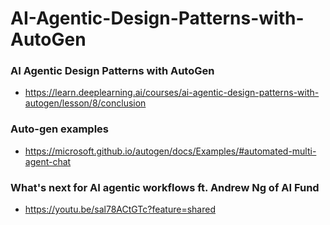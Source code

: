 # AI-Agentic-Design-Patterns-with-AutoGen

### AI Agentic Design Patterns with AutoGen
- https://learn.deeplearning.ai/courses/ai-agentic-design-patterns-with-autogen/lesson/8/conclusion

### Auto-gen examples 
- https://microsoft.github.io/autogen/docs/Examples/#automated-multi-agent-chat

### What's next for AI agentic workflows ft. Andrew Ng of AI Fund
- https://youtu.be/sal78ACtGTc?feature=shared

